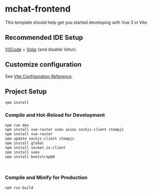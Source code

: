# mchat-frontend

This template should help get you started developing with Vue 3 in Vite.

## Recommended IDE Setup

[VSCode](https://code.visualstudio.com/) + [Volar](https://marketplace.visualstudio.com/items?itemName=Vue.volar) (and disable Vetur).

## Customize configuration

See [Vite Configuration Reference](https://vitejs.dev/config/).

## Project Setup

```sh
npm install
```

### Compile and Hot-Reload for Development

```sh
npm run dev
npm install vue-router vuex axios sockjs-client stompjs
npm install vue-router
npm update sockjs-client stompjs
npm install global
npm install socket.io-client
npm install vuex
npm install bootstrap@4




```

### Compile and Minify for Production

```sh
npm run build
```
